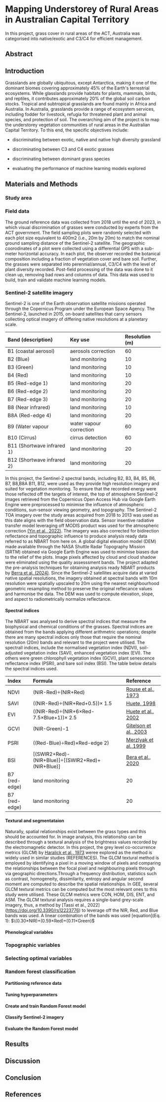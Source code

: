 # Mapping Understorey of Rural Areas in Australian Capital Territory

In this project, grass cover in rural areas of the ACT, Australia was categorised into native/exotic and C3/C4 for efficient management.


## Abstract



## Introduction

Grasslands are globally ubiquitous, except Antarctica, making it one of the dominant biomes covering approximately 45% of the Earth's terrestrial ecosystems. While glasslands provide habitats for plants, mammals, birds, and reptiles, it contributes approximately 20% of the global soil carbon stocks. Tropical and subtropical grasslands are found mainly in Africa and Australia. In Australia, grasslands provide a range of ecosystem services, including fodder for livestock, refugia for threatened plant and animal species, and protection of soil. 
The overarching aim of the project is to map the understorey vegetation communities of rural areas in the Australian Capital Territory. To this end, the specific objectives include: <br>
- discriminating between exotic, native and native high diversity grassland <br>

- discriminating between C3 and C4 exotic grasses <br>

- discriminating between dominant grass species <br>

- evaluating the performance of machine learning models explored


## Materials and Methods


### Study area




### Field data
The ground reference data was collected from 2018 until the end of 2023, in which visual discrimination of grasses were conducted by experts from the ACT government. The field sampling plots were randomly selected with each plot size equivalent to 400m2 (i.e., 20m by 20m) to match the nominal ground sampling distance of the Sentinel-2 satellite. The geographic coorodinates of a plot were collected using a differential GPS with a sub-meter horizontal accuracy. In each plot, the observer recorded the botanical composition including a fraction of vegetation cover and bare soil. Further, the grasses were separated into perennial/annual, C3/C4 with the level of plant diversity recorded. Post-field processing of the data was done to it clean up, removing bad rows and columns of data. This data was used to build, train and validate machine learning models.





### Sentinel-2 satellite imagery

Sentinel-2 is one of the Earth observation satellite missions operated through the Copernicus Program under the European Space Agency. The Sentinel-2, launched in 2015, on-board satellites that carry sensors collecting optical imagery of differing native resolutions at a planetary scale.


|Band (description)|Key use|Resolution (m)|
|:----|:----|:---|
|B1 (coastal aerosol) |aerosols correction|60|
|B2 (Blue) |land monitoring|10|
|B3 (Green) |land monitoring|10|
|B4 (Red) |land monitoring|10|
|B5 (Red-edge 1) |land monitoring|20|
|B6 (Red-edge 2) |land monitoring|20|
|B7 (Red-edge 3) |land monitoring|20|
|B8 (Near infrared) |land monitoring|10|
|B8A (Red-edge 4) |land monitoring|20|
|B9 (Water vapour |water vapour correction|60|
|B10 (Cirrus) |cirrus detection|60|
|B11 (Shortwave infrared 1) |land monitoring|20|
|B12 (Shortwave infrared 2) |land monitoring|20|


In this project, the Sentinel-2 spectral bands, including B2, B3, B4, B5, B6, B7, B8,B8A B11, B12, were used as they provide high resolution imagery and suited for vegetation monitoring. To ensure that the recorded energy were those reflected off the targets of interest, the top of atmosphere Sentinel-2 images retrieved from the Copernicus Open Access Hub via Google Earth Engine were preprocessed to minimise the influence of atmospheric conditions, sun-sensor viewing geometry, and topography. The Sentinel-2 TOA imagery over the study areas acquired from 2018 to 2013 was used as this date aligns with the field observation data. Sensor insentive radiative transfer model leveraging off MODIS product was used for the atmospheric correction [(Yin et al., 2022)](https://doi.org/10.5194/gmd-15-7933-2022). The imagery was also corrected for bidirection reflectance and topographic influence to produce analysis ready data referred to as NBART from here on. A global digital elevation model (DEM) made available through the NASA Shuttle Radar Topography Mission (SRTM) obtained via Google Earth Engine was used to minimise biases due to the relief of the plots. Image pixels affected by cloud and cloud shadow were eliminated using the quality assesssment bands. The project adapted the pre-analysis techniques for obtaining analysis ready NBART products by [Berra et al. (2024)](https://doi.org/10.3390/rs16152695). Since the Sentinel-2 satellites acquire data at varied native spatial resolutions, the imagery obtained at spectral bands with 10m resolution were spatially upscaled to 20m using the nearest neighbourhood geometric resampling method to preserve the original reflecance values and harmonise the data. The DEM was used to compute elevation, slope, and aspect to radiometrically normalize reflectance. 




#### Spectral indices

The NBART was analysed to derive spectral indices that measure the biophysical and chemical conditions of the grasses. Spectral indices are obtained from the bands applying different arithmetric operations; despite there are many spectral indices only those that require the nominal resolution (20m) bands and relevant to the project were utilised. The spectrall indices, include the normalised vegetation index (NDVI), soil-adjusted vegetation index (SAVI), enhanced vegetation index (EVI). The others were green chlorophyll vegetation index (GCVI), plant senescence reflectance index (PSRI), and bare soil index (BSI). The table below details the spectral indices used. 


|Index|Formula|Reference| 
|:----|:----|:---|
|NDVI|(NIR-Red)÷(NIR+Red)|[Rouse et al., 1973](https://ntrs.nasa.gov/citations/19740022614)|
|SAVI|((NIR-Red)÷(NIR+Red+0.5))× 1.5|[Huete, 1998](https://doi.org/10.1016/0034-4257(88)90106-X)|
|EVI |((NIR-Red)÷(NIR+6×Red-7.5×Blue+1))× 2.5|[Huete et al., 2002](https://doi.org/10.1016/S0034-4257(02)00096-2)|
|GCVI|(NIR-Green)-1|[Gitelson et al., 2003](https://doi.org/10.1078/0176-1617-00887)|
|PSRI  |((Red-Blue)÷Red)×Red-edge 2)|[Merzlyak et al.,1999](http://dx.doi.org/10.1034/j.1399-3054.1999.106119.x)|
|BSI |[(SWIR2+Red)-(NIR+Blue)]÷[(SWIR2+Red)+(NIR+Blue)]|[Bera et al., 2020](https://doi.org/10.1007/s42489-020-00060-1)|
|B7 (red-edge) |land monitoring|20|
|B7 (red-edge) |land monitoring|20|




#### Textural and segmentataion 

Naturally, spatial relationships exist between the grass types and this should be accounted for. In image analysis, this relationship can be described through a textural analysis of the brightness values recorded by the electromagnetic detector. In this project, the grey level co-occurrence metrics (GLCM) by [Haralick et al., 1973](https://doi.org/10.1109/TSMC.1973.4309314) weree explored as the method is widely used in similar studies (REFERENCES). The GLCM textural method is employed by identifying a pixel in a moving window of pixels and comparing the relationships between the focal pixel and neighbouring pixels through via geographic directions.Through a frequency distribution, statistics such as contrast, homogeneity, dissimilarity, entropy and angular second moment are computed to describe the spatial relationships.  In GEE, several GLCM textural metrics can be computed but the most relevant ones to this study were utilised. These GLCM metrics were CON, HOM, DIS, ENT, and ASM. The GLCM textural analysis requires a single-band grey-scale imagery, thus, a method by [Tassi et al., 2022] (https://doi.org/10.3390/rs12223776) to leverage off the NIR, Red, and Blue bands was used. A linear combination of the bands was used [equation](Eq. 1): $\(0.30×NIR)+(0.59×Red)+(0.11×Green)$


#### Phenological variables



### Topographic variables




### Selecting optimal variables 



### Random forest classification



#### Partitioning reference data



#### Tuning hyperparameters



#### Create and train Random Forest model



#### Classify Sentinel-2 imagery



#### Evaluate the Random Forest model





## Results




## Discussion




## Conclusion




## References

